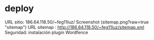 # deploy
URL sitio: 186.64.118.50/~feg11luz/
Screenshot (sitemap.png?raw=true "sitemap")
URL sitemap : http://186.64.118.50/~feg11luz/sitemap.xml
Seguridad: instalación plugin Wordfence 